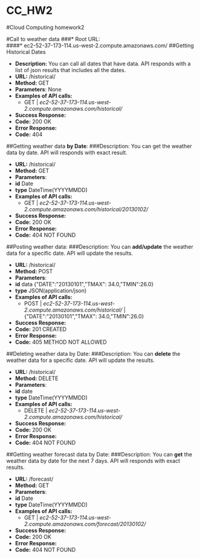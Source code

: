 # CC_HW2
#Cloud Computing homework2

#Call to weather data
###* Root URL: <br>
 ####* ec2-52-37-173-114.us-west-2.compute.amazonaws.com/
##Getting Historical Dates
* **Description:**
You can call all dates that have data. API responds with a list of json results that includes all the dates.
* **URL:** /historical/
* **Method:** GET
* **Parameters**: None
* **Examples of API calls:** <br>
  * GET | *ec2-52-37-173-114.us-west-2.compute.amazonaws.com/historical/*
* **Success Response:** 
 * **Code:** 200 OK
* **Error Response:**
 * **Code:** 404

##Getting weather data **by Date**:
###Description:
You can get the weather data by date. API will responds with exact result.
* **URL:** /historical/<dateYYYYMMDD>
* **Method:** GET
* **Parameters**: 
 * **id**  Date
 * **type** DateTime(YYYYMMDD)
* **Examples of API calls:** <br>
  * GET | *ec2-52-37-173-114.us-west-2.compute.amazonaws.com/historical/20130102/*
* **Success Response:** 
 * **Code:** 200 OK
* **Error Response:**
 * **Code:** 404 NOT FOUND

##Posting weather data:
###Description:
You can **add/update** the weather data for a specific date. API will update the results.
* **URL:** /historical/
* **Method:** POST
* **Parameters**: 
 * **id**  data {"DATE":"20130101","TMAX": 34.0,"TMIN":26.0}
 * **type** JSON(application/json)
* **Examples of API calls:** <br>
  * POST | *ec2-52-37-173-114.us-west-2.compute.amazonaws.com/historical/* | {"DATE":"20130101","TMAX": 34.0,"TMIN":26.0}
* **Success Response:** 
 * **Code:** 201 CREATED
* **Error Response:**
 * **Code:** 405 METHOD NOT ALLOWED

##Deleting weather data by Date:
###Description:
You can **delete** the weather data for a specific date. API will update the results.
* **URL:** /historical/<dateYYYYMMDD>
* **Method:** DELETE
* **Parameters**: 
 * **id**  date
 * **type** DateTime(YYYYMMDD)
* **Examples of API calls:** <br>
  * DELETE | *ec2-52-37-173-114.us-west-2.compute.amazonaws.com/historical/<dateYYYYMMDD>* 
* **Success Response:** 
 * **Code:** 200 OK
* **Error Response:**
 * **Code:** 404 NOT FOUND


##Getting weather forecast data by Date:
###Description:
You can **get** the weather data by date for the next 7 days. API will responds with exact results.
* **URL:** /forecast/<dateYYYYMMDD>
* **Method:** GET
* **Parameters**: 
 * **id**  Date
 * **type** DateTime(YYYYMMDD)
* **Examples of API calls:** <br>
  * GET | *ec2-52-37-173-114.us-west-2.compute.amazonaws.com/forecast/20130102/*
* **Success Response:** 
 * **Code:** 200 OK
* **Error Response:**
 * **Code:** 404 NOT FOUND
